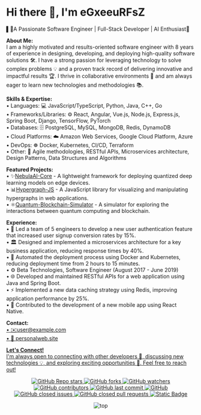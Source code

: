 # Hi there 👋, I'm **eGxeeuRFsZ**

▌🚀A Passionate Software Engineer | Full-Stack Developer | AI Enthusiast🧠

**About Me:**<br>
I am a highly motivated and results-oriented software engineer with 8 years of experience in designing, developing, and deploying high-quality software solutions 🛠. I have a strong passion for leveraging technology to solve complex problems 💡 and a proven track record of delivering innovative and impactful results 🏆. I thrive in collaborative environments 🤝 and am always eager to learn new technologies and methodologies 📚.

**Skills & Expertise:** <br>
•  Languages: 💻 JavaScript/TypeScript, Python, Java, C++, Go<br>
•  Frameworks/Libraries: ⚙️ React, Angular, Vue.js, Node.js, Express.js, Spring Boot, Django, TensorFlow, PyTorch<br>
•  Databases: 🗄 PostgreSQL, MySQL, MongoDB, Redis, DynamoDB<br>
•  Cloud Platforms: ☁️ Amazon Web Services, Google Cloud Platform, Azure<br>
•  DevOps: ☸️ Docker, Kubernetes, CI/CD, Terraform<br>
•  Other: 🧩 Agile methodologies, RESTful APIs, Microservices architecture, Design Patterns, Data Structures and Algorithms<br>

**Featured Projects:**<br>
•  ✨[NebulaAI-Core](https://github.com/eGxeeuRFsZ/NebulaAI-Core) - A lightweight framework for deploying quantized deep learning models on edge devices.<br>
•  📊[Hypergraph-JS](https://github.com/eGxeeuRFsZ/Hypergraph-JS) - A JavaScript library for visualizing and manipulating hypergraphs in web applications.<br>
•  ⚛️[Quantum-Blockchain-Simulator](https://github.com/eGxeeuRFsZ/Quantum-Blockchain-Simulator) - A simulator for exploring the interactions between quantum computing and blockchain.<br>

**Experience:**<br>
•   🚀 Led a team of 5 engineers to develop a new user authentication feature that increased user signup conversion rates by 15%.<br>
•  🏛 Designed and implemented a microservices architecture for a key business application, reducing response times by 40%.<br>
•  🤖 Automated the deployment process using Docker and Kubernetes, reducing deployment time from 2 hours to 15 minutes.<br>
•  ⚙️ Beta Technologies, Software Engineer (August 2017 - June 2019)<br>
•  🌐 Developed and maintained RESTful APIs for a web application using Java and Spring Boot.<br>
•  ⚡️ Implemented a new data caching strategy using Redis, improving application performance by 25%.<br>
•  📱 Contributed to the development of a new mobile app using React Native.<br>

**Contact:**<br>
<a href="user@example.com">•  ✉️user@example.com<br>
<a href="personalweb.site">•  🔗 personalweb.site<br>

**Let's Connect!**<br>
I'm always open to connecting with other developers 🤝, discussing new technologies 💡, and exploring exciting opportunities 🔭. Feel free to reach out!


<p align="center">
  <img alt="GitHub Repo stars" src="https://img.shields.io/github/stars/rzashakeri/beautify-github-profile?style=flat-square">
  <img alt="GitHub forks" src="https://img.shields.io/github/forks/rzashakeri/beautify-github-profile?style=flat-square">
  <img alt="GitHub watchers" src="https://img.shields.io/github/watchers/rzashakeri/beautify-github-profile?style=flat-square">
  <img alt="GitHub contributors" src="https://img.shields.io/github/contributors/rzashakeri/beautify-github-profile?color=blue&style=flat-square">
  <img alt="GitHub last commit" src="https://img.shields.io/github/last-commit/rzashakeri/beautify-github-profile?color=blue&style=flat-square">
  <img alt="GitHub" src="https://img.shields.io/github/license/rzashakeri/beautify-github-profile?color=blue&style=flat-square">
  <img alt="GitHub closed issues" src="https://img.shields.io/github/issues-closed/rzashakeri/beautify-github-profile?color=blue&style=flat-square">
  <img alt="GitHub closed pull requests" src="https://img.shields.io/github/issues-pr-closed/rzashakeri/beautify-github-profile?color=blue&style=flat-square">
<a href="readme-fa.md"><img alt="Static Badge" src="https://img.shields.io/badge/translation-farsi-blue?style=flat-square"></a>
</p>
<p align="center">
  <img src="https://github-readme-stats.vercel.app/api/top-langs/?username=rzashakeri&layout=compact&size_weight=1" alt=top langs>
</p>
